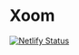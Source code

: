 # Xoom

[![Netlify Status](https://api.netlify.com/api/v1/badges/20c906c7-6610-4550-a36a-ad6b0981533b/deploy-status)](https://app.netlify.com/sites/xoom/deploys)